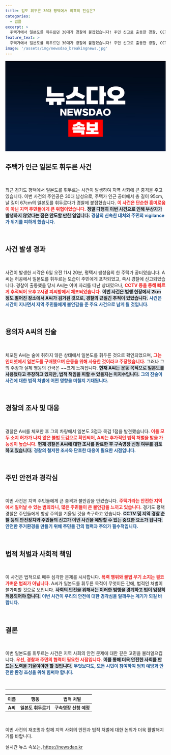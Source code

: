 ```yaml
---
title: 검도 휘두른 30대 평택에서 의혹의 진실은?
categories:
  - 법률
excerpt: >
  주택가에서 일본도를 휘두르던 30대가 경찰에 붙잡혔습니다! 주민 신고로 출동한 경찰, CCTV 추적 끝에 피씨방에서 검거. A씨는 운동일 뿐이라며 위협 의도 부인. 불법 도검 4점 발견된 차량, 충격적인 사건의 전말은?
feature_text: >
  주택가에서 일본도를 휘두르던 30대가 경찰에 붙잡혔습니다! 주민 신고로 출동한 경찰, CCTV 추적 끝에 피씨방에서 검거. A씨는 운동일 뿐이라며 위협 의도 부인. 불법 도검 4점 발견된 차량, 충격적인 사건의 전말은?
image: '/assets/img/newsdao_breakingnews.jpg'
---
```


<p><img src="/assets/img/newsdao_breakingnews.jpg" alt="implanttips 속보" /></p>

<h2 data-ke-size="size26">주택가 인근 일본도 휘두른 사건</h2>

<p data-ke-size="size16">&nbsp;</p>

<p>최근 경기도 평택에서 일본도를 휘두르는 사건이 발생하여 지역 사회에 큰 충격을 주고 있습니다. 이번 사건의 주인공은 30대 남성으로, 주택가 인근 공터에서 총 길이 95cm, 날 길이 67cm의 일본도를 휘두르다가 경찰에 붙잡혔습니다. <b><span style="color: #ee2323;">이 사건은 단순한 흥미로움이 아닌 지역 주민들에게 큰 위협이었습니다.</span></b> <b><span style="background-color: #21538527;">정말 다행히 이번 사건으로 인해 부상자가 발생하지 않았다는 점은 안도할 만한 일입니다.</span></b> <b><span style="color: #1a5490;">경찰의 신속한 대처와 주민의 vigilance가 위기를 피하게 했습니다.</span></b></p>

<p data-ke-size="size16">&nbsp;</p>

<h2 data-ke-size="size26">사건 발생 경과</h2>

<p data-ke-size="size16">&nbsp;</p>

<p>사건이 발생한 시각은 6일 오전 11시 20분, 평택시 팽성읍의 한 주택가 공터였습니다. A씨는 허공에서 일본도를 휘두르는 모습이 주민에게 포착되었고, 즉시 경찰에 신고되었습니다. 경찰이 출동했을 당시 A씨는 이미 자리를 떠난 상태였으나, <b><span style="color: #ee2323;">CCTV 등을 통해 빠르게 추적되어 오후 2시경 피씨방에서 체포되었습니다.</span></b> <b><span style="background-color: #21538527;">이번 사건은 범행 현장에서 2km 정도 떨어진 장소에서 A씨가 검거된 것으로, 경찰의 끈질긴 추적이 있었습니다.</span></b> <b><span style="color: #1a5490;">사건은 시간이 지나면서 지역 주민들에게 불안감을 준 주요 사건으로 남게 될 것입니다.</span></b></p>

<p data-ke-size="size16">&nbsp;</p>

<h2 data-ke-size="size26">용의자 A씨의 진술</h2>

<p data-ke-size="size16">&nbsp;</p>

<p>체포된 A씨는 술에 취하지 않은 상태에서 일본도를 휘두른 것으로 확인되었으며, <b><span style="color: #ee2323;">그는 인터넷에서 일본도를 구매했으며 운동을 위해 사용한 것이라고 주장했습니다.</span></b> 그러나 그의 주장과 실제 행동의 간극은 ~~크게 느껴집니다. <b><span style="background-color: #21538527;">현재 A씨는 운동 목적으로 일본도를 사용했다고 주장하고 있지만, 법적 책임을 피할 수 있을지는 미지수입니다.</span></b> <b><span style="color: #1a5490;">그의 진술이 사건에 대한 법적 처벌에 어떤 영향을 미칠지 기대됩니다.</span></b></p>

<p data-ke-size="size16">&nbsp;</p>

<h2 data-ke-size="size26">경찰의 조사 및 대응</h2>

<p data-ke-size="size16">&nbsp;</p>

<p>경찰은 A씨를 체포한 후 그의 차량에서 일본도 3점과 목검 1점을 발견했습니다. <b><span style="color: #ee2323;">이들 모두 소지 허가가 나지 않은 불법 도검으로 확인되어, A씨는 추가적인 법적 처벌을 받을 가능성이 높습니다.</span></b> <b><span style="background-color: #21538527;">현재 경찰은 A씨에 대한 조사를 완료한 후 구속영장 신청 여부를 검토하고 있습니다.</span></b> <b><span style="color: #1a5490;">경찰의 철저한 조사와 단호한 대응이 필요한 시점입니다.</span></b></p>

<p data-ke-size="size16">&nbsp;</p>

<h2 data-ke-size="size26">주민 안전과 경각심</h2>

<p data-ke-size="size16">&nbsp;</p>

<p>이번 사건은 지역 주민들에게 큰 충격과 불안감을 안겼습니다. <b><span style="color: #ee2323;">주택가라는 안전한 지역에서 일어날 수 있는 범죄라니, 많은 주민들이 큰 불안감을 느끼고 있습니다.</span></b> 경기도 평택 경찰은 주민들에게 항상 주의를 기울일 것을 촉구하고 있습니다. <b><span style="background-color: #21538527;">CCTV 및 지역 경찰 순찰 등의 안전장치와 주민들의 신고가 이번 사건을 예방할 수 있는 중요한 요소가 됩니다.</span></b> <b><span style="color: #1a5490;">안전한 주거환경을 만들기 위해 주민들 간의 협력과 주의가 필수적입니다.</span></b></p>

<p data-ke-size="size16">&nbsp;</p>

<h2 data-ke-size="size26">법적 처벌과 사회적 책임</h2>

<p data-ke-size="size16">&nbsp;</p>

<p>이 사건은 법적으로 매우 심각한 문제를 시사합니다. <b><span style="color: #ee2323;">폭력 행위와 불법 무기 소지는 결코 가벼운 범죄가 아닙니다.</span></b> A씨가 일본도를 휘두른 목적이 무엇이든 간에, 법적인 처벌이 불가피할 것으로 보입니다. <b><span style="background-color: #21538527;">사회의 안전을 위해서는 이러한 범행을 경계하고 법이 엄정히 적용되어야 합니다.</span></b> <b><span style="color: #1a5490;">이번 사건이 우리의 안전에 대한 경각심을 일깨우는 계기가 되길 바랍니다.</span></b></p>

<p data-ke-size="size16">&nbsp;</p>

<h2 data-ke-size="size26">결론</h2>

<p data-ke-size="size16">&nbsp;</p>

<p>이번 일본도를 휘두르는 사건은 지역 사회의 안전 문제에 대한 깊은 고민을 불러일으킵니다. <b><span style="color: #ee2323;">우선, 경찰과 주민의 협력이 필요한 시점입니다.</span></b> <b><span style="background-color: #21538527;">이를 통해 더욱 안전한 사회를 만드는 노력을 기울여야만 할 것입니다.</span></b> <b><span style="color: #1a5490;">무엇보다도, 모든 시민이 참여하여 범죄 예방과 안전한 환경 조성을 위해 힘써야 합니다.</span></b> </p>

<p data-ke-size="size16">&nbsp;</p>

<hr />

<table style="width: 100%; border-collapse: collapse;">
<thead>
<tr>
<th style="text-align: center; height: 17px;"><b>이름</b></th>
<th style="text-align: center; height: 17px;"><b>행동</b></th>
<th style="text-align: center; height: 17px;"><b>법적 처벌</b></th>
</tr>
</thead>
<tbody>
<tr>
<td style="text-align: center; height: 17px;"><b>A씨</b></td>
<td style="text-align: center; height: 17px;"><b>일본도 휘두르기</b></td>
<td style="text-align: center; height: 17px;"><b>구속영장 신청 예정</b></td>
</tr>
</tbody>
</table>

<p data-ke-size="size16">&nbsp;</p>

<p>이번 사건의 재조명과 함께 지역 사회의 안전과 법적 처벌에 대한 논의가 더욱 활발해지기를 바랍니다.</p>
실시간 뉴스 속보는, <a href="https://newsdao.kr" rel="dofollow">https://newsdao.kr</a>


